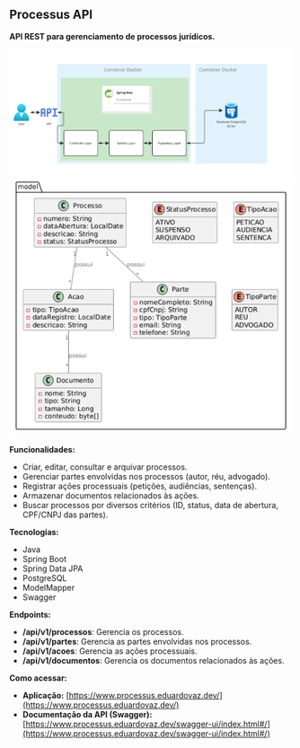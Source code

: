 ## Processus API

**API REST para gerenciamento de processos jurídicos.**

![Diagrama de Arquitetura!](/docs/diagramas/Architecture-Diagram.jpg)
![Diagrama de Classes](/docs/diagramas/diagrama-de-classe.png)


**Funcionalidades:**

* Criar, editar, consultar e arquivar processos.
* Gerenciar partes envolvidas nos processos (autor, réu, advogado).
* Registrar ações processuais (petições, audiências, sentenças).
* Armazenar documentos relacionados às ações.
* Buscar processos por diversos critérios (ID, status, data de
  abertura, CPF/CNPJ das partes).

**Tecnologias:**

* Java
* Spring Boot
* Spring Data JPA
* PostgreSQL
* ModelMapper
* Swagger

**Endpoints:**

* **/api/v1/processos**: Gerencia os processos.
* **/api/v1/partes**: Gerencia as partes envolvidas nos processos.
* **/api/v1/acoes**: Gerencia as ações processuais.
* **/api/v1/documentos**: Gerencia os documentos relacionados às ações.

**Como acessar:**

* **Aplicação:**
  [https://www.processus.eduardovaz.dev/](https://www.processus.eduardovaz.dev/)
* **Documentação da API (Swagger):**
  [https://www.processus.eduardovaz.dev/swagger-ui/index.html#/](https://www.processus.eduardovaz.dev/swagger-ui/index.html#/)


